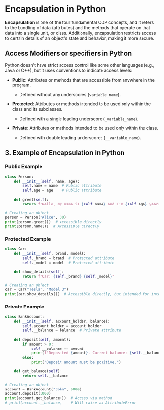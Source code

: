 # **Encapsulation in Python**

**Encapsulation** is one of the four fundamental OOP concepts, and it refers to the bundling of data (attributes) and the methods that operate on that data into a single unit, or class. Additionally, encapsulation restricts access to certain details of an object's state and behavior, making it more secure.

## **Access Modifiers or specifiers in Python**
Python doesn't have strict access control like some other languages (e.g., Java or C++), but it uses conventions to indicate access levels:

- **Public**: Attributes or methods that are accessible from anywhere in the program.
    - Defined without any underscores (`variable_name`).

- **Protected**: Attributes or methods intended to be used only within the class and its subclasses.
    - Defined with a single leading underscore (`_variable_name`).

- **Private**: Attributes or methods intended to be used only within the class.
    - Defined with double leading underscores (`__variable_name`).

## **3. Example of Encapsulation in Python**

### **Public Example**
```python
class Person:
    def __init__(self, name, age):
        self.name = name  # Public attribute
        self.age = age    # Public attribute
    
    def greet(self):
        return f"Hello, my name is {self.name} and I'm {self.age} years old."

# Creating an object
person = Person("Alice", 30)
print(person.greet())  # Accessible directly
print(person.name())  # Accessible directly
```

### **Protected Example**
```python
class Car:
    def __init__(self, brand, model):
        self._brand = brand  # Protected attribute
        self._model = model  # Protected attribute
    
    def show_details(self):
        return f"Car: {self._brand} {self._model}"

# Creating an object
car = Car("Tesla", "Model 3")
print(car.show_details())  # Accessible directly, but intended for internal use
```

### **Private Example**
```python
class BankAccount:
    def __init__(self, account_holder, balance):
        self.account_holder = account_holder
        self.__balance = balance  # Private attribute
    
    def deposit(self, amount):
        if amount > 0:
            self.__balance += amount
            print(f"Deposited {amount}. Current balance: {self.__balance}")
        else:
            print("Deposit amount must be positive.")
    
    def get_balance(self):
        return self.__balance

# Creating an object
account = BankAccount("John", 5000)
account.deposit(1000)
print(account.get_balance())  # Access via method
# print(account.__balance)    # Will raise an AttributeError
```
